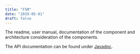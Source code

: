 ```yaml
---
title: "FSM"
date: "2019-05-01"
draft: false
---
```


The readme, user manual, documentation of the component and architecture consideration of the components.

The API documentation can be found under [Javadoc](/fsm/api-fsm/index.html).  

